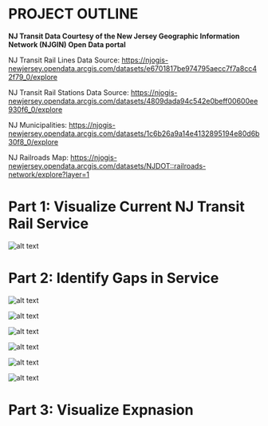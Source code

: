 # **PROJECT OUTLINE**

**NJ Transit Data Courtesy of the New Jersey Geographic Information Network (NJGIN) Open Data portal**

NJ Transit Rail Lines Data Source: https://njogis-newjersey.opendata.arcgis.com/datasets/e6701817be974795aecc7f7a8cc42f79_0/explore

NJ Transit Rail Stations Data Source: https://njogis-newjersey.opendata.arcgis.com/datasets/4809dada94c542e0beff00600ee930f6_0/explore

NJ Municipalities: https://njogis-newjersey.opendata.arcgis.com/datasets/1c6b26a9a14e4132895194e80d6b30f8_0/explore

NJ Railroads Map: https://njogis-newjersey.opendata.arcgis.com/datasets/NJDOT::railroads-network/explore?layer=1



# Part 1: Visualize Current NJ Transit Rail Service

![alt text](https://github.com/ChancellorVM/njtransit-p3g3/blob/main/Images/VIS1.PNG)

# Part 2: Identify Gaps in Service
![alt text](https://github.com/ChancellorVM/njtransit-p3g3/blob/main/Images/VIS2_STATIONS.PNG)

![alt text](https://github.com/ChancellorVM/njtransit-p3g3/blob/main/Images/VIS2_POPDENS.PNG)

![alt text](https://github.com/ChancellorVM/njtransit-p3g3/blob/main/Images/VIS2_TOTALPOP.PNG)

![alt text](https://github.com/ChancellorVM/njtransit-p3g3/blob/main/Images/VIS2_RAILROADS.PNG)

![alt text](https://github.com/ChancellorVM/njtransit-p3g3/blob/main/Images/VIS2_RAILLINES.PNG)

![alt text](https://github.com/ChancellorVM/njtransit-p3g3/blob/main/Images/VIS2_TOTAL.PNG)
# Part 3: Visualize Expnasion
